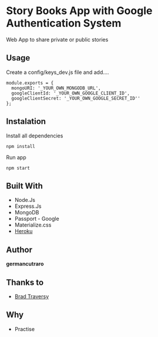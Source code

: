# Story Books App with Google Authentication System

Web App to share private or public stories

## Usage

Create a config/keys_dev.js file and add....

```
module.exports = {
  mongoURI: '_YOUR_OWN_MONGODB_URL',
  googleClientId: '_YOUR_OWN_GOOGLE_CLIENT_ID',
  googleClientSecret: '_YOUR_OWN_GOOGLE_SECRET_ID''
};

```
## Instalation

Install all dependencies

```
npm install
```

Run app

```
npm start
```

## Built With

* Node.Js
* Express.Js
* MongoDB
* Passport - Google
* Materialize.css
* [Heroku](https://storybooks-sherman.herokuapp.com)

## Author

**germancutraro**

## Thanks to

* [Brad Traversy](https://www.udemy.com/nodejs-express-mongodb-dev-to-deployment/)

## Why

* Practise
